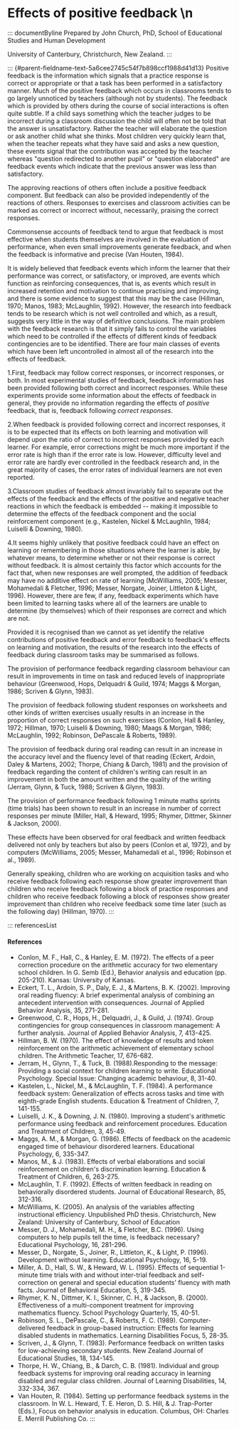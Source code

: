# Effects of positive feedback \n

::: documentByline
Prepared by John Church, PhD, School of Educational Studies and Human
Development

University of Canterbury, Christchurch, New Zealand.
:::

::: {#parent-fieldname-text-5a6cee2745c54f7b898ccf1988d41d13}
Positive feedback is the information which signals that a practice
response is correct or appropriate or that a task has been performed in
a satisfactory manner. Much of the positive feedback which occurs in
classrooms tends to go largely unnoticed by teachers (although not by
students). The feedback which is provided by others during the course of
social interactions is often quite subtle. If a child says something
which the teacher judges to be incorrect during a classroom discussion
the child will often not be told that the answer is unsatisfactory.
Rather the teacher will elaborate the question or ask another child what
she thinks. Most children very quickly learn that, when the teacher
repeats what they have said and asks a new question, these events signal
that the contribution was accepted by the teacher whereas \"question
redirected to another pupil\" or "question elaborated" are feedback
events which indicate that the previous answer was less than
satisfactory.

The approving reactions of others often include a positive feedback
component. But feedback can also be provided independently of the
reactions of others. Responses to exercises and classroom activities can
be marked as correct or incorrect without, necessarily, praising the
correct responses.

Commonsense accounts of feedback tend to argue that feedback is most
effective when students themselves are involved in the evaluation of
performance, when even small improvements generate feedback, and when
the feedback is informative and precise (Van Houten, 1984).

It is widely believed that feedback events which inform the learner that
their performance was correct, or satisfactory, or improved, are events
which function as reinforcing consequences, that is, as events which
result in increased retention and motivation to continue practising and
improving, and there is some evidence to suggest that this may be the
case (Hillman, 1970; Manos, 1983; McLaughlin, 1992). However, the
research into feedback tends to be research which is not well controlled
and which, as a result, suggests very little in the way of definitive
conclusions. The main problem with the feedback research is that it
simply fails to control the variables which need to be controlled if the
effects of different kinds of feedback contingencies are to be
identified. There are four main classes of events which have been left
uncontrolled in almost all of the research into the effects of feedback.

1.First, feedback may follow correct responses, or incorrect responses,
or both. In most experimental studies of feedback, feedback information
has been provided following both correct and incorrect responses. While
these experiments provide some information about the effects of feedback
in general, they provide no information regarding the effects of
*positive* feedback, that is, feedback following *correct responses*.

2.When feedback is provided following correct and incorrect responses,
it is to be expected that its effects on both learning and motivation
will depend upon the ratio of correct to incorrect responses provided by
each learner. For example, error corrections might be much more
important if the error rate is high than if the error rate is low.
However, difficulty level and error rate are hardly ever controlled in
the feedback research and, in the great majority of cases, the error
rates of individual learners are not even reported.

3.Classroom studies of feedback almost invariably fail to separate out
the effects of the feedback and the effects of the positive and negative
teacher reactions in which the feedback is embedded -- making it
impossible to determine the effects of the feedback component and the
social reinforcement component (e.g., Kastelen, Nickel & McLaughlin,
1984; Luiselli & Downing, 1980).

4.It seems highly unlikely that positive feedback could have an effect
on learning or remembering in those situations where the learner is
able, by whatever means, to determine whether or not their response is
correct without feedback. It is almost certainly this factor which
accounts for the fact that, when new responses are well prompted, the
addition of feedback may have no additive effect on rate of learning
(McWilliams, 2005; Messer, Mohamedali & Fletcher, 1996; Messer, Norgate,
Joiner, Littleton & Light, 1996). However, there are few, if any,
feedback experiments which have been limited to learning tasks where all
of the learners are unable to determine (by themselves) which of their
responses are correct and which are not.

Provided it is recognised than we cannot as yet identify the relative
contributions of positive feedback and error feedback to feedback's
effects on learning and motivation, the results of the research into the
effects of feedback during classroom tasks may be summarised as follows.

The provision of performance feedback regarding classroom behaviour can
result in improvements in time on task and reduced levels of
inappropriate behaviour (Greenwood, Hops, Delquadri & Guild, 1974; Maggs
& Morgan, 1986; Scriven & Glynn, 1983).

The provision of feedback following student responses on worksheets and
other kinds of written exercises usually results in an increase in the
proportion of correct responses on such exercises (Conlon, Hall &
Hanley, 1972; Hillman, 1970; Luiselli & Downing, 1980; Maags & Morgan,
1986; McLaughlin, 1992; Robinson, DePascale & Roberts, 1989).

The provision of feedback during oral reading can result in an increase
in the accuracy level and the fluency level of that reading (Eckert,
Ardoin, Daley & Martens, 2002; Thorpe, Chiang & Darch, 1981) and the
provision of feedback regarding the content of children's writing can
result in an improvement in both the amount written and the quality of
the writing (Jerram, Glynn, & Tuck, 1988; Scriven & Glynn, 1983).

The provision of performance feedback following 1 minute maths sprints
(time trials) has been shown to result in an increase in number of
correct responses per minute (Miller, Hall, & Heward, 1995; Rhymer,
Dittmer, Skinner & Jackson, 2000).

These effects have been observed for oral feedback and written feedback
delivered not only by teachers but also by peers (Conlon et al, 1972),
and by computers (McWilliams, 2005; Messer, Mahamedali et al., 1996;
Robinson et al., 1989).

Generally speaking, children who are working on acquisition tasks and
who receive feedback following each response show greater improvement
than children who receive feedback following a block of practice
responses and children who receive feedback following a block of
responses show greater improvement than children who receive feedback
some time later (such as the following day) (Hillman, 1970).
:::

::: referencesList
#### References

-   Conlon, M. F., Hall, C., & Hanley, E. M. (1972). The effects of a
    peer correction procedure on the arithmetic accuracy for two
    elementary school children. In G. Semb (Ed.), Behavior analysis and
    education (pp. 205-210). Kansas: University of Kansas.
-   Eckert, T. L., Ardoin, S. P., Daly, E. J., & Martens, B. K. (2002).
    Improving oral reading fluency: A brief experimental analysis of
    combining an antecedent intervention with consequences. Journal of
    Applied Behavior Analysis, 35, 271-281.
-   Greenwood, C. R., Hops, H., Delquadri, J., & Guild, J. (1974). Group
    contingencies for group consequences in classroom management: A
    further analysis. Journal of Applied Behavior Analysis, 7, 413-425.
-   Hillman, B. W. (1970). The effect of knowledge of results and token
    reinforcement on the arithmetic achievement of elementary school
    children. The Arithmetic Teacher, 17, 676-682.
-   Jerram, H., Glynn, T., & Tuck, B. (1988).Responding to the message:
    Providing a social context for children learning to write.
    Educational Psychology. Special Issue: Changing academic behaviour,
    8, 31-40.
-   Kastelen, L., Nickel, M., & McLaughlin, T. F. (1984). A performance
    feedback system: Generalization of effects across tasks and time
    with eighth-grade English students. Education & Treatment of
    Children, 7, 141-155.
-   Luiselli, J. K., & Downing, J. N. (1980). Improving a student\'s
    arithmetic performance using feedback and reinforcement procedures.
    Education and Treatment of Children, 3, 45-49.
-   Maggs, A. M., & Morgan, G. (1986). Effects of feedback on the
    academic engaged time of behaviour disordered learners. Educational
    Psychology, 6, 335-347.
-   Manos, M., & J. (1983). Effects of verbal elaborations and social
    reinforcement on children\'s discrimination learning. Education &
    Treatment of Children, 6, 263-275.
-   McLaughlin, T. F. (1992). Effects of written feedback in reading on
    behaviorally disordered students. Journal of Educational Research,
    85, 312-316.
-   McWilliams, K. (2005). An analysis of the variables affecting
    instructional efficiency. Unpublished PhD thesis. Christchurch, New
    Zealand: University of Canterbury, School of Education
-   Messer, D. J., Mohamedali, M. H., & Fletcher, B.C. (1996). Using
    computers to help pupils tell the time, is feedback necessary?
    Educational Psychology, 16, 281-296.
-   Messer, D., Norgate, S., Joiner, R., Littleton, K., & Light, P.
    (1996). Development without learning. Educational Psychology, 16,
    5-19.
-   Miller, A. D., Hall, S. W., & Heward, W. L. (1995). Effects of
    sequential 1-minute time trials with and without inter-trial
    feedback and self-correction on general and special education
    students' fluency with math facts. Journal of Behavioral Education,
    5, 319-345.
-   Rhymer, K. N., Dittmer, K. I., Skinner, C. H., & Jackson, B. (2000).
    Effectiveness of a multi-component treatment for improving
    mathematics fluency. School Psychology Quarterly, 15, 40-51.
-   Robinson, S. L., DePascale, C., & Roberts, F. C. (1989).
    Computer-delivered feedback in group-based instruction: Effects for
    learning disabled students in mathematics. Learning Disabilities
    Focus, 5, 28-35.
-   Scriven, J., & Glynn, T. (1983). Performance feedback on written
    tasks for low-achieving secondary students. New Zealand Journal of
    Educational Studies, 18, 134-145.
-   Thorpe, H. W., Chiang, B., & Darch, C. B. (1981). Individual and
    group feedback systems for improving oral reading accuracy in
    learning disabled and regular class children. Journal of Learning
    Disabilities, 14, 332-334, 367.
-   Van Houten, R. (1984). Setting up performance feedback systems in
    the classroom. In W. L. Heward, T. E. Heron, D. S. Hill, & J.
    Trap-Porter (Eds.), Focus on behavior analysis in education.
    Columbus, OH: Charles E. Merrill Publishing Co.
:::
